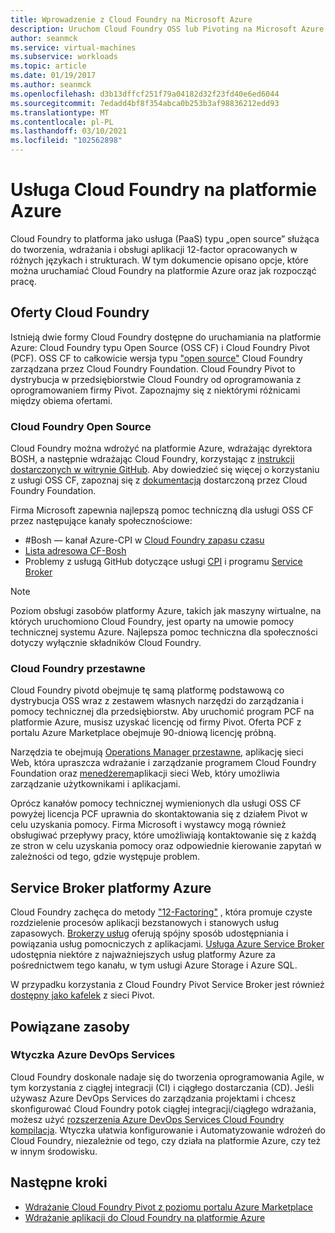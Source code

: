 ```yaml
---
title: Wprowadzenie z Cloud Foundry na Microsoft Azure
description: Uruchom Cloud Foundry OSS lub Pivoting na Microsoft Azure
author: seanmck
ms.service: virtual-machines
ms.subservice: workloads
ms.topic: article
ms.date: 01/19/2017
ms.author: seanmck
ms.openlocfilehash: d3b13dffcf251f79a04182d32f23fd40e6ed6044
ms.sourcegitcommit: 7edadd4bf8f354abca0b253b3af98836212edd93
ms.translationtype: MT
ms.contentlocale: pl-PL
ms.lasthandoff: 03/10/2021
ms.locfileid: "102562898"
---
```

# <a name="cloud-foundry-on-azure"></a>Usługa Cloud Foundry na platformie Azure

Cloud Foundry to platforma jako usługa (PaaS) typu „open source” służąca do tworzenia, wdrażania i obsługi aplikacji 12-factor opracowanych w różnych językach i strukturach. W tym dokumencie opisano opcje, które można uruchamiać Cloud Foundry na platformie Azure oraz jak rozpocząć pracę.

## <a name="cloud-foundry-offerings"></a>Oferty Cloud Foundry

Istnieją dwie formy Cloud Foundry dostępne do uruchamiania na platformie Azure: Cloud Foundry typu Open Source (OSS CF) i Cloud Foundry Pivot (PCF). OSS CF to całkowicie wersja typu ["open source"](https://github.com/cloudfoundry) Cloud Foundry zarządzana przez Cloud Foundry Foundation. Cloud Foundry Pivot to dystrybucja w przedsiębiorstwie Cloud Foundry od oprogramowania z oprogramowaniem firmy Pivot. Zapoznajmy się z niektórymi różnicami między obiema ofertami.

### <a name="open-source-cloud-foundry"></a>Cloud Foundry Open Source

Cloud Foundry można wdrożyć na platformie Azure, wdrażając dyrektora BOSH, a następnie wdrażając Cloud Foundry, korzystając z [instrukcji dostarczonych w witrynie GitHub](https://github.com/cloudfoundry-incubator/bosh-azure-cpi-release/blob/master/docs/guidance.md). Aby dowiedzieć się więcej o korzystaniu z usługi OSS CF, zapoznaj się z [dokumentacją](https://docs.cloudfoundry.org/) dostarczoną przez Cloud Foundry Foundation.

Firma Microsoft zapewnia najlepszą pomoc techniczną dla usługi OSS CF przez następujące kanały społecznościowe:

- #<a name="bosh-azure-cpi-channel-on-cloud-foundry-slack"></a>Bosh — kanał Azure-CPI w [Cloud Foundry zapasu czasu](https://slack.cloudfoundry.org/)
- [Lista adresowa CF-Bosh](https://lists.cloudfoundry.org/pipermail/cf-bosh)
- Problemy z usługą GitHub dotyczące usługi [CPI](https://github.com/cloudfoundry-incubator/bosh-azure-cpi-release/issues) i programu [Service Broker](https://github.com/Azure/meta-azure-service-broker/issues)

>[!NOTE]
> Poziom obsługi zasobów platformy Azure, takich jak maszyny wirtualne, na których uruchomiono Cloud Foundry, jest oparty na umowie pomocy technicznej systemu Azure. Najlepsza pomoc techniczna dla społeczności dotyczy wyłącznie składników Cloud Foundry.

### <a name="pivotal-cloud-foundry"></a>Cloud Foundry przestawne

Cloud Foundry pivotd obejmuje tę samą platformę podstawową co dystrybucja OSS wraz z zestawem własnych narzędzi do zarządzania i pomocy technicznej dla przedsiębiorstw. Aby uruchomić program PCF na platformie Azure, musisz uzyskać licencję od firmy Pivot. Oferta PCF z portalu Azure Marketplace obejmuje 90-dniową licencję próbną.

Narzędzia te obejmują [Operations Manager przestawne](https://docs.pivotal.io/pivotalcf/customizing/), aplikację sieci Web, która upraszcza wdrażanie i zarządzanie programem Cloud Foundry Foundation oraz [menedżerem](https://docs.pivotal.io/pivotalcf/console/)aplikacji sieci Web, który umożliwia zarządzanie użytkownikami i aplikacjami.

Oprócz kanałów pomocy technicznej wymienionych dla usługi OSS CF powyżej licencja PCF uprawnia do skontaktowania się z działem Pivot w celu uzyskania pomocy. Firma Microsoft i wystawcy mogą również obsługiwać przepływy pracy, które umożliwiają kontaktowanie się z każdą ze stron w celu uzyskania pomocy oraz odpowiednie kierowanie zapytań w zależności od tego, gdzie występuje problem.

## <a name="azure-service-broker"></a>Service Broker platformy Azure

Cloud Foundry zachęca do metody ["12-Factoring"](https://12factor.net/) , która promuje czyste rozdzielenie procesów aplikacji bezstanowych i stanowych usług zapasowych. [Brokerzy usług](https://docs.cloudfoundry.org/services/api.html) oferują spójny sposób udostępniania i powiązania usług pomocniczych z aplikacjami. [Usługa Azure Service Broker](https://github.com/Azure/meta-azure-service-broker) udostępnia niektóre z najważniejszych usług platformy Azure za pośrednictwem tego kanału, w tym usługi Azure Storage i Azure SQL.

W przypadku korzystania z Cloud Foundry Pivot Service Broker jest również [dostępny jako kafelek](https://docs.pivotal.io/azure-sb/installing.html) z sieci Pivot.

## <a name="related-resources"></a>Powiązane zasoby

### <a name="azure-devops-services-plugin"></a>Wtyczka Azure DevOps Services

Cloud Foundry doskonale nadaje się do tworzenia oprogramowania Agile, w tym korzystania z ciągłej integracji (CI) i ciągłego dostarczania (CD). Jeśli używasz Azure DevOps Services do zarządzania projektami i chcesz skonfigurować Cloud Foundry potok ciągłej integracji/ciągłego wdrażania, możesz użyć [rozszerzenia Azure DevOps Services Cloud Foundry kompilacja](https://marketplace.visualstudio.com/items?itemName=ms-vsts.cloud-foundry-build-extension). Wtyczka ułatwia konfigurowanie i Automatyzowanie wdrożeń do Cloud Foundry, niezależnie od tego, czy działa na platformie Azure, czy też w innym środowisku.

## <a name="next-steps"></a>Następne kroki

- [Wdrażanie Cloud Foundry Pivot z poziomu portalu Azure Marketplace](https://azuremarketplace.microsoft.com/marketplace/apps/pivotal.pivotal-cloud-foundry)
- [Wdrażanie aplikacji do Cloud Foundry na platformie Azure](./cloudfoundry-deploy-your-first-app.md)

